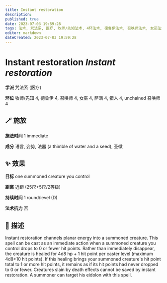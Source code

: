 ```yaml
---
title: Instant restoration
description: 
published: true
date: 2023-07-03 19:59:28
tags: 法术, 咒法系, 医疗, 牧师/先知法术, 4环法术, 德鲁伊法术, 召唤师法术, 女巫法术, 萨满法术, 猎人法术, unchained 召唤师法术
editor: markdown
dateCreated: 2023-07-03 19:59:28
---
```


# **Instant restoration** *Instant restoration*

**学派** 咒法系 (医疗) 

**环位** 牧师/先知 4, 德鲁伊 4, 召唤师 4, 女巫 4, 萨满 4, 猎人 4, unchained 召唤师 4

## 🪄 施放

**施法时间** 1 immediate

**成分** 语言, 姿势, 法器 (a thimble of water and a seed), 圣徽

## ✨ 效果 

**目标** one summoned creature you control 

**距离** 近距 (25尺+5尺/2等级)  

**持续时间** 1 round/level (D) 

**法术抗力** 否

## 📖 描述

Instant restoration channels planar energy into a summoned creature. This spell can be cast as an immediate action when a summoned creature you control drops to 0 or fewer hit points. Rather than immediately disappear, the creature is healed for 4d8 hp + 1 hit point per caster level (maximum 4d8+10 hit points). If this healing brings your summoned creature's hit point total to 1 or more hit points, it remains as if its hit points had never dropped to 0 or fewer. Creatures slain by death effects cannot be saved by instant restoration. A summoner can target his eidolon with this spell.
    